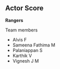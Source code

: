 ## Actor Score

**Rangers**

Team members


- Alvis F 
- Sameena Fathima M
- Palaniappan S
- Karthik V
- Vignesh J M